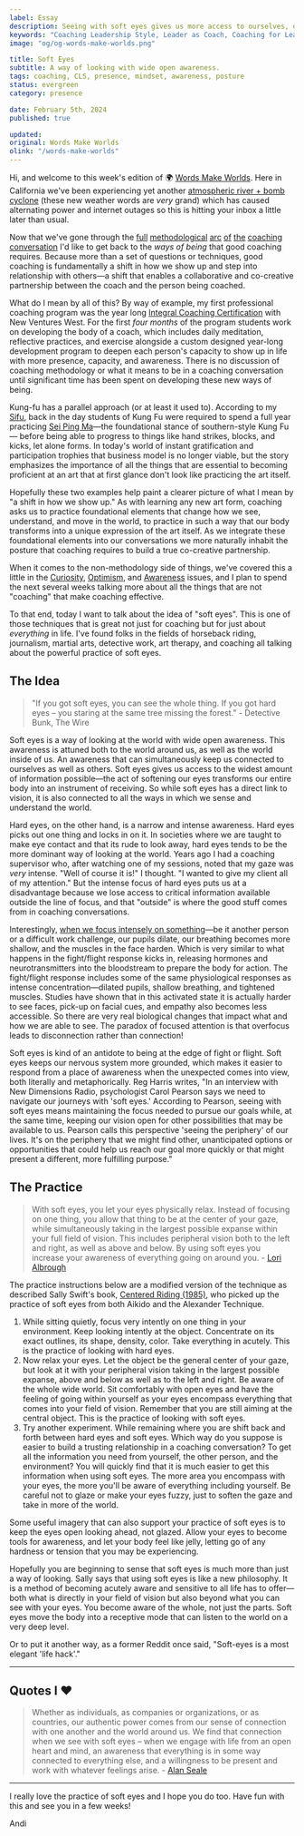 ```yaml
---
label: Essay
description: Seeing with soft eyes gives us more access to ourselves, others, and the world around us.
keywords: "Coaching Leadership Style, Leader as Coach, Coaching for Leaders, Manager as Coach"
image: "og/og-words-make-worlds.png"

title: Soft Eyes
subtitle: A way of looking with wide open awareness.
tags: coaching, CLS, presence, mindset, awareness, posture
status: evergreen
category: presence

date: February 5th, 2024
published: true

updated:
original: Words Make Worlds
olink: "/words-make-worlds"
---
```


Hi, and welcome to this week's edition of 🌍 [Words Make Worlds](https://methodandmatter.com/words-make-worlds). Here in California we've been experiencing yet another [atmospheric river + bomb cyclone](https://www.usatoday.com/story/news/nation/2024/02/04/california-atmospheric-river-weather-forecast-flooding/72471656007/) (these new weather words are _very_ grand) which has caused alternating power and internet outages so this is hitting your inbox a little later than usual.

Now that we've gone through the [full](https://methodandmatter.com/words-make-worlds/007/) [methodological](https://methodandmatter.com/words-make-worlds/009/) [arc](https://methodandmatter.com/words-make-worlds/010/) [of](https://methodandmatter.com/words-make-worlds/011/) [the](https://methodandmatter.com/words-make-worlds/012/) [coaching conversation](https://methodandmatter.com/words-make-worlds/013/) I'd like to get back to the _ways of being_ that good coaching requires. Because more than a set of questions or techniques, good coaching is fundamentally a shift in how we show up and step into relationship with others&mdash;a shift that enables a collaborative and co-creative partnership between the coach and the person being coached.

What do I mean by all of this? By way of example, my first professional coaching program was the year long [Integral Coaching Certification](https://www.newventureswest.com/program/professional-coaching-course/) with New Ventures West. For the first _four months_ of the program students work on developing the body of a coach, which includes daily meditation, reflective practices, and exercise alongside a custom designed year-long development program to deepen each person's capacity to show up in life with more presence, capacity, and awareness. There is no discussion of coaching methodology or what it means to be in a coaching conversation until significant time has been spent on developing these new ways of being.

Kung-fu has a parallel approach (or at least it used to). According to my [Sifu](https://www.youtube.com/@sifudunng7117), back in the day students of Kung Fu were required to spend a full year practicing [Sei Ping Ma](https://en.wikipedia.org/wiki/Horse_stance)&mdash;the foundational stance of southern-style Kung Fu&mdash; before being able to progress to things like hand strikes, blocks, and kicks, let alone forms. In today's world of instant gratification and participation trophies that business model is no longer viable, but the story emphasizes the importance of all the things that are essential to becoming proficient at an art that at first glance don't look like practicing the art itself.

Hopefully these two examples help paint a clearer picture of what I mean by "a shift in how we show up." As with learning any new art form, coaching asks us to practice foundational elements that change how we see, understand, and move in the world, to practice in such a way that our body transforms into a unique expression of the art itself. As we integrate these foundational elements into our conversations we more naturally inhabit the posture that coaching requires to build a true co-creative partnership.

When it comes to the non-methodology side of things, we've covered this a little in the [Curiosity](https://methodandmatter.com/words-make-worlds/006/), [Optimism](https://methodandmatter.com/words-make-worlds/005/), and [Awareness](https://methodandmatter.com/words-make-worlds/004/) issues, and I plan to spend the next several weeks talking more about all the things that are not "coaching" that make coaching effective.

To that end, today I want to talk about the idea of "soft eyes". This is one of those techniques that is great not just for coaching but for just about _everything_ in life. I've found folks in the fields of horseback riding, journalism, martial arts, detective work, art therapy, and coaching all talking about the powerful practice of soft eyes.

## The Idea
> "If you got soft eyes, you can see the whole thing. If you got hard eyes – you staring at the same tree missing the forest." - Detective Bunk, The Wire

Soft eyes is a way of looking at the world with wide open awareness. This awareness is attuned both to the world around us, as well as the world inside of us. An awareness that can simultaneously keep us connected to ourselves as well as others. Soft eyes gives us access to the widest amount of information possible&mdash;the act of softening our eyes transforms our entire body into an instrument of receiving. So while soft eyes has a direct link to vision, it is also connected to all the ways in which we sense and understand the world.

Hard eyes, on the other hand, is a narrow and intense awareness. Hard eyes picks out one thing and locks in on it. In societies where we are taught to make eye contact and that its rude to look away, hard eyes tends to be the more dominant way of looking at the world. Years ago I had a coaching supervisor who, after watching one of my sessions, noted that my gaze was _very_ intense. "Well of course it is!" I thought. "I wanted to give my client all of my attention." But the intense focus of hard eyes puts us at a disadvantage because we lose access to critical information available outside the line of focus, and that "outside" is where the good stuff comes from in coaching conversations.

Interestingly, [when we focus intensely on something](https://kahneman.scholar.princeton.edu/sites/g/files/toruqf3831/files/kahneman/files/attention_lo_quality.pdf)&mdash;be it another person or a difficult work challenge, our pupils dilate, our breathing becomes more shallow, and the muscles in the face harden. Which is very similar to what happens in the fight/flight response kicks in, releasing hormones and neurotransmitters into the bloodstream to prepare the body for action. The fight/flight response includes some of the same physiological responses as intense concentration&mdash;dilated pupils, shallow breathing, and tightened muscles. Studies have shown that in this activated state it is actually harder to see faces, pick-up on facial cues, and empathy also becomes less accessible. So there are very real biological changes that impact what and how we are able to see. The paradox of focused attention is that overfocus leads to disconnection rather than connection!

Soft eyes is kind of an antidote to being at the edge of fight or flight. Soft eyes keeps our nervous system more grounded, which makes it easier to respond from a place of awareness when the unexpected comes into view, both literally and metaphorically. Reg Harris writes, "In an interview with New Dimensions Radio, psychologist Carol Pearson says we need to navigate our journeys with 'soft eyes.' According to Pearson, seeing with soft eyes means maintaining the focus needed to pursue our goals while, at the same time, keeping our vision open for other possibilities that may be available to us. Pearson calls this perspective 'seeing the periphery' of our lives. It's on the periphery that we might find other, unanticipated options or opportunities that could help us reach our goal more quickly or that might present a different, more fulfilling purpose."

## The Practice
> With soft eyes, you let your eyes physically relax. Instead of focusing on one thing, you allow that thing to be at the center of your gaze, while simultaneously taking in the largest possible expanse within your full field of vision. This includes peripheral vision both to the left and right, as well as above and below. By using soft eyes you increase your awareness of everything going on around you. - [Lori Albrough](http://www.bluebirdlane.com/soft-eyes-tap-into-the-power-of-your-gaze.html)

The practice instructions below are a modified version of the technique as described Sally Swift's book, [Centered Riding (1985)](https://bookshop.org/p/books/centered-riding-sally-swift/12202160?ean=9780312127343), who picked up the practice of soft eyes from both Aikido and the Alexander Technique.

1. While sitting quietly, focus very intently on one thing in your environment. Keep looking intently at the object. Concentrate on its exact outlines, its shape, density, color. Take everything in acutely. This is the practice of looking with hard eyes.
2. Now relax your eyes. Let the object be the general center of your gaze, but look at it with your peripheral vision taking in the largest possible expanse, above and below as well as to the left and right. Be aware of the whole wide world. Sit comfortably with open eyes and have the feeling of going within yourself as your eyes encompass everything that comes into your field of vision. Remember that you are still aiming at the central object. This is the practice of looking with soft eyes.
3. Try another experiment. While remaining where you are shift back and forth between hard eyes and soft eyes. Which way do you suppose is easier to build a trusting relationship in a coaching conversation? To get all the information you need from yourself, the other person, and the environment? You will quickly find that it is much easier to get this information when using soft eyes. The more area you encompass with your eyes, the more you'll be aware of everything including yourself. Be careful not to glaze or make your eyes fuzzy, just to soften the gaze and take in more of the world.

Some useful imagery that can also support your practice of soft eyes is to keep the eyes open looking ahead, not glazed. Allow your eyes to become tools for awareness, and let your body feel like jelly, letting go of any hardness or tension that you may be experiencing.

Hopefully you are beginning to sense that soft eyes is much more than just a way of looking. Sally says that using soft eyes is like a new philosophy. It is a method of becoming acutely aware and sensitive to all life has to offer&mdash;both what is directly in your field of vision but also beyond what you can see with your eyes. You become aware of the whole, not just the parts. Soft eyes move the body into a receptive mode that can listen to the world on a very deep level.

Or to put it another way, as a former Reddit once said, "Soft-eyes is a most elegant 'life hack'."

---

## Quotes I ❤️
> Whether as individuals, as companies or organizations, or as countries, our authentic power comes from our sense of connection with one another and the world around us. We find that connection when we see with soft eyes – when we engage with life from an open heart and mind, an awareness that everything is in some way connected to everything else, and a willingness to be present and work with whatever feelings arise. - [Alan Seale](https://transformationalpresence.org/alan-seale-blog/seeing-with-soft-eyes/)

---

I really love the practice of soft eyes and I hope you do too. Have fun with this and see you in a few weeks!

Andi